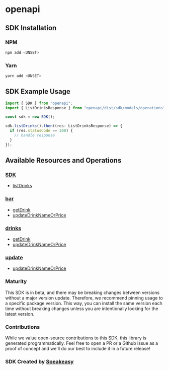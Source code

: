 # openapi

<!-- Start SDK Installation -->
## SDK Installation

### NPM

```bash
npm add <UNSET>
```

### Yarn

```bash
yarn add <UNSET>
```
<!-- End SDK Installation -->

## SDK Example Usage
<!-- Start SDK Example Usage -->


```typescript
import { SDK } from "openapi";
import { ListDrinksResponse } from "openapi/dist/sdk/models/operations";

const sdk = new SDK();

sdk.listDrinks().then((res: ListDrinksResponse) => {
  if (res.statusCode == 200) {
    // handle response
  }
});
```
<!-- End SDK Example Usage -->

<!-- Start SDK Available Operations -->
## Available Resources and Operations

### [SDK](docs/sdks/sdk/README.md)

* [listDrinks](docs/sdks/sdk/README.md#listdrinks)

### [bar](docs/sdks/bar/README.md)

* [getDrink](docs/sdks/bar/README.md#getdrink)
* [updateDrinkNameOrPrice](docs/sdks/bar/README.md#updatedrinknameorprice)

### [drinks](docs/sdks/drinks/README.md)

* [getDrink](docs/sdks/drinks/README.md#getdrink)
* [updateDrinkNameOrPrice](docs/sdks/drinks/README.md#updatedrinknameorprice)

### [update](docs/sdks/update/README.md)

* [updateDrinkNameOrPrice](docs/sdks/update/README.md#updatedrinknameorprice)
<!-- End SDK Available Operations -->

### Maturity

This SDK is in beta, and there may be breaking changes between versions without a major version update. Therefore, we recommend pinning usage
to a specific package version. This way, you can install the same version each time without breaking changes unless you are intentionally
looking for the latest version.

### Contributions

While we value open-source contributions to this SDK, this library is generated programmatically.
Feel free to open a PR or a Github issue as a proof of concept and we'll do our best to include it in a future release!

### SDK Created by [Speakeasy](https://docs.speakeasyapi.dev/docs/using-speakeasy/client-sdks)
